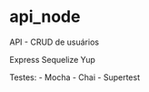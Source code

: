 # api_node
API - CRUD de usuários

  Express
  Sequelize
  Yup
  
  Testes:
    - Mocha
    - Chai
    - Supertest
